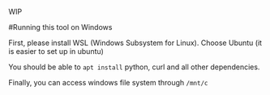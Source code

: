 WIP

#Running this tool on Windows

First, please install WSL (Windows Subsystem for Linux). Choose Ubuntu (it is easier to set up in ubuntu)

You should be able to `apt install` python, curl and all other dependencies.

Finally, you can access windows file system through `/mnt/c`
